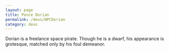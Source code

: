 ```yaml
---
layout: page
title: Ponce Dorian
permalink: /deus/NPCDorian
category: deus
---
```

Dorian is a freelance space pirate. Though he is a dwarf, his appearance is grotesque, matched only by his foul demeanor.

